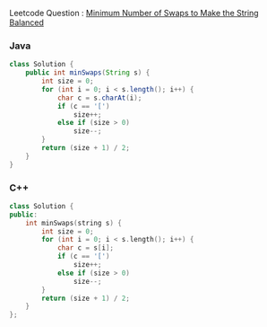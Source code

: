 Leetcode Question : [Minimum Number of Swaps to Make the String Balanced](https://leetcode.com/problems/minimum-number-of-swaps-to-make-the-string-balanced/)

### Java
```java
class Solution {
    public int minSwaps(String s) {
        int size = 0;
        for (int i = 0; i < s.length(); i++) {
            char c = s.charAt(i);
            if (c == '[') 
                size++;
            else if (size > 0) 
                size--;
        }
        return (size + 1) / 2;
    }
}
```

### C++
```cpp
class Solution {
public:
    int minSwaps(string s) {
        int size = 0;
        for (int i = 0; i < s.length(); i++) {
            char c = s[i];
            if (c == '[') 
                size++;
            else if (size > 0) 
                size--;
        }
        return (size + 1) / 2;
    }
};
```

